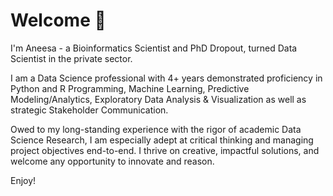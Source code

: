 # Welcome 👋 

I'm Aneesa - a Bioinformatics Scientist and PhD Dropout, turned Data Scientist in the private sector. 

I am a Data Science professional with 4+ years demonstrated proficiency in Python and R Programming, Machine Learning, Predictive Modeling/Analytics, Exploratory Data Analysis & Visualization as well as strategic Stakeholder Communication. 

Owed to my long-standing experience with the rigor of academic Data Science Research, I am especially adept at critical thinking and managing project objectives end-to-end. I thrive on creative, impactful solutions, and welcome any opportunity to innovate and reason.

Enjoy!
